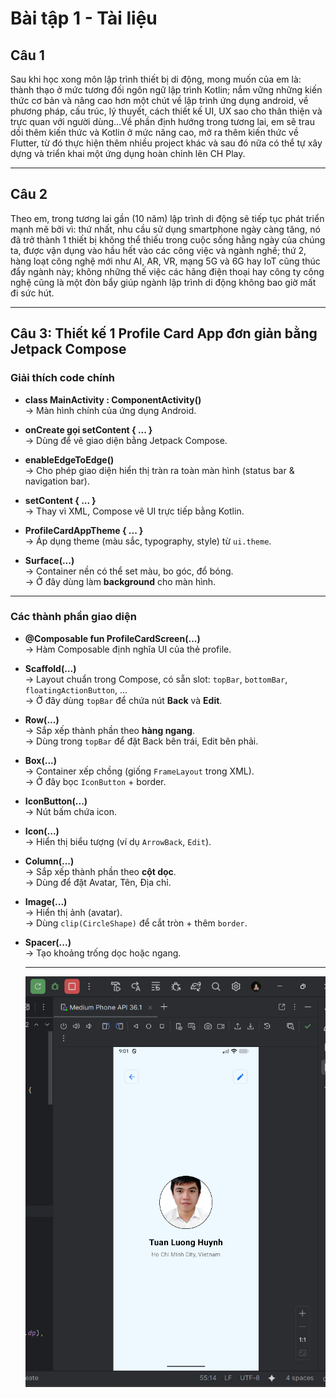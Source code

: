 # Bài tập 1 - Tài liệu

## Câu 1  
Sau khi học xong môn lập trình thiết bị di động, mong muốn của em là: thành thạo ở mức tương đối ngôn ngữ lập trình Kotlin;  nắm vững những kiến thức cơ bản và nâng cao hơn một chút về lập trình ứng dụng android, về phương pháp, cấu trúc, lý thuyết, cách thiết kế UI, UX sao cho thân thiện và trực quan với người dùng…Về phần định hướng trong tương lai, em sẽ trau dồi thêm kiến thức và Kotlin ở mức nâng cao, mở ra thêm kiến thức về Flutter, từ đó thực hiện thêm nhiều project khác và sau đó nữa có thể tự xây dựng và triển khai một ứng dụng hoàn chỉnh lên CH Play.   

---

## Câu 2  
Theo em, trong tương lai gần (10 năm) lập trình di động sẽ tiếp tục phát triển mạnh mẽ bởi vì: thứ nhất, nhu cầu sử dụng smartphone ngày càng tăng, nó đã trở thành 1 thiết bị không thể thiếu trong cuộc sống hằng ngày của chúng ta, được vận dụng vào hầu hết vào các công việc và ngành nghề; thứ 2, hàng loạt công nghệ mới như AI, AR, VR, mạng 5G và 6G hay IoT cũng thúc đẩy ngành này; không những thế việc các hãng điện thoại hay công ty công nghệ cũng là một đòn bẩy giúp ngành lập trình di động không bao giờ mất đi sức hút.

---

## Câu 3: Thiết kế 1 Profile Card App đơn giản bằng **Jetpack Compose**

### Giải thích code chính

- **class MainActivity : ComponentActivity()**  
  → Màn hình chính của ứng dụng Android.  

- **onCreate gọi setContent { ... }**  
  → Dùng để vẽ giao diện bằng Jetpack Compose.  

- **enableEdgeToEdge()**  
  → Cho phép giao diện hiển thị tràn ra toàn màn hình (status bar & navigation bar).  

- **setContent { ... }**  
  → Thay vì XML, Compose vẽ UI trực tiếp bằng Kotlin.  

- **ProfileCardAppTheme { ... }**  
  → Áp dụng theme (màu sắc, typography, style) từ `ui.theme`.  

- **Surface(...)**  
  → Container nền có thể set màu, bo góc, đổ bóng.  
  → Ở đây dùng làm **background** cho màn hình.  

---

### Các thành phần giao diện

- **@Composable fun ProfileCardScreen(...)**  
  → Hàm Composable định nghĩa UI của thẻ profile.  

- **Scaffold(...)**  
  → Layout chuẩn trong Compose, có sẵn slot: `topBar`, `bottomBar`, `floatingActionButton`, …  
  → Ở đây dùng `topBar` để chứa nút **Back** và **Edit**.  

- **Row(...)**  
  → Sắp xếp thành phần theo **hàng ngang**.  
  → Dùng trong `topBar` để đặt Back bên trái, Edit bên phải.  

- **Box(...)**  
  → Container xếp chồng (giống `FrameLayout` trong XML).  
  → Ở đây bọc `IconButton` + border.  

- **IconButton(...)**  
  → Nút bấm chứa icon.  

- **Icon(...)**  
  → Hiển thị biểu tượng (ví dụ `ArrowBack`, `Edit`).  

- **Column(...)**  
  → Sắp xếp thành phần theo **cột dọc**.  
  → Dùng để đặt Avatar, Tên, Địa chỉ.  

- **Image(...)**  
  → Hiển thị ảnh (avatar).  
  → Dùng `clip(CircleShape)` để cắt tròn + thêm `border`.  

- **Spacer(...)**  
  → Tạo khoảng trống dọc hoặc ngang.  

  ---
  ![output](https://raw.githubusercontent.com/LuongiTzu/mobile-programming-assignments/main/BaiTap1/output.png)
